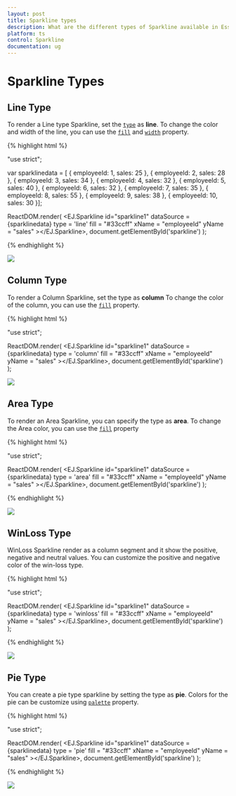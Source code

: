 ```yaml
---
layout: post
title: Sparkline types
description: What are the different types of Sparkline available in Essential JavaScript Chart.
platform: ts
control: Sparkline
documentation: ug
---
```


# Sparkline Types

## Line Type

To render a Line type Sparkline, set the [`type`](../api/ejsparkline.html#members:type) as **line**. To change the color and width of the line, you can use the [`fill`](../api/ejsparkline.html#members:fill) and [`width`](../api/ejsparkline.html#members:width) property.	

{% highlight html %}

"use strict";

var sparklinedata = [
{ employeeId: 1, sales: 25 },
{ employeeId: 2, sales: 28 },
{ employeeId: 3, sales: 34 },
{ employeeId: 4, sales: 32 },
{ employeeId: 5, sales: 40 },
{ employeeId: 6, sales: 32 },
{ employeeId: 7, sales: 35 },
{ employeeId: 8, sales: 55 },
{ employeeId: 9, sales: 38 },
{ employeeId: 10, sales: 30 }];

ReactDOM.render(
        <EJ.Sparkline id="sparkline1"  dataSource = {sparklinedata}  type = 'line' fill = "#33ccff"
        xName = "employeeId" yName = "sales" ></EJ.Sparkline>,
        document.getElementById('sparkline')
);

{% endhighlight %}

![](/js/Sparkline/Sparkline-Types_images/Sparkline-Types_img1.png)

## Column Type

To render a Column Sparkline, set the type as **column** To change the color of the column, you can use the [`fill`](../api/ejsparkline.html#members:fill) property.

{% highlight html %}

"use strict";

ReactDOM.render(
        <EJ.Sparkline id="sparkline1"  dataSource = {sparklinedata}  type = 'column' fill = "#33ccff"
        xName = "employeeId" yName = "sales" ></EJ.Sparkline>,
        document.getElementById('sparkline')
);


![](/js/Sparkline/Sparkline-Types_images/Sparkline-Types_img2.png)

## Area Type

To render an Area Sparkline, you can specify the type as **area**. To change the Area color, you can use the [`fill`](../api/ejsparkline.html#members:fill) property

{% highlight html %}

"use strict";

ReactDOM.render(
            <EJ.Sparkline id="sparkline1"  dataSource = {sparklinedata}  type = 'area'
            fill = "#33ccff" xName = "employeeId" yName = "sales" ></EJ.Sparkline>,
            document.getElementById('sparkline')
);


{% endhighlight %}

![](/js/Sparkline/Sparkline-Types_images/Sparkline-Types_img3.png)

## WinLoss Type

WinLoss Sparkline render as a column segment and it show the positive, negative and neutral values. You can customize the positive and negative color of the win-loss type.

{% highlight html %}

"use strict";

ReactDOM.render(
            <EJ.Sparkline id="sparkline1"  dataSource = {sparklinedata}  type = 'winloss'
            fill = "#33ccff" xName = "employeeId" yName = "sales" ></EJ.Sparkline>,
            document.getElementById('sparkline')
);


{% endhighlight %}

![](/js/Sparkline/Sparkline-Types_images/Sparkline-Types_img4.png)

## Pie Type

You can create a pie type sparkline by setting the type as **pie**. Colors for the pie can be customize using [`palette`](../api/ejsparkline.html#members:palette) property.

{% highlight html %}

"use strict";

ReactDOM.render(
    <EJ.Sparkline id="sparkline1"  dataSource = {sparklinedata}  type = 'pie' fill = "#33ccff"
     xName = "employeeId" yName = "sales" ></EJ.Sparkline>,
    document.getElementById('sparkline')
);


{% endhighlight %}

![](/js/Sparkline/Sparkline-Types_images/Sparkline-Types_img5.png)
